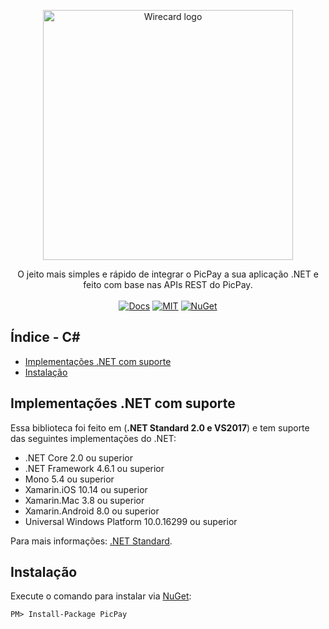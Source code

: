 <p align="center">
  <a href="https://dev.wirecard.com.br/v2.0/">
    <img src="https://res.cloudinary.com/matmiranda/image/upload/v1548888382/PicPay%20%2B%20.NET.jpg" alt="Wirecard logo" width=400>
  </a>
</p>
<p align="center">
    O jeito mais simples e rápido de integrar o PicPay a sua aplicação .NET e feito com base nas APIs REST do PicPay.
  <br>
  <br>
    <a href="https://ecommerce.picpay.com/doc/">
        <img src="https://img.shields.io/badge/Docs-PicPay-orange.svg"
            alt="Docs"></a>
    <a href="https://github.com/matmiranda/PicPay-NET/blob/master/LICENSE">
        <img src="https://img.shields.io/badge/License-MIT-brightgreen.svg"
            alt="MIT"></a>
    <a href="https://www.nuget.org/packages/PicPay">
        <img src="https://img.shields.io/badge/Nuget-v1.0.0-blue.svg"
            alt="NuGet"></a>
</p>

## Índice - C#
- [Implementações .NET com suporte](#implementações-net-com-suporte)
- [Instalação](#instalação)


## Implementações .NET com suporte
Essa biblioteca foi feito em (**.NET Standard 2.0 e VS2017**) e tem suporte das seguintes implementações do .NET:

* .NET Core 2.0 ou superior
* .NET Framework 4.6.1 ou superior
* Mono 5.4 ou superior
* Xamarin.iOS 10.14 ou superior
* Xamarin.Mac 3.8 ou superior
* Xamarin.Android 8.0 ou superior
* Universal Windows Platform 10.0.16299 ou superior

Para mais informações: [.NET Standard](https://docs.microsoft.com/pt-br/dotnet/standard/net-standard).

## Instalação
Execute o comando para instalar via [NuGet](https://www.nuget.org/packages/PicPay/):

```xml
PM> Install-Package PicPay
```
